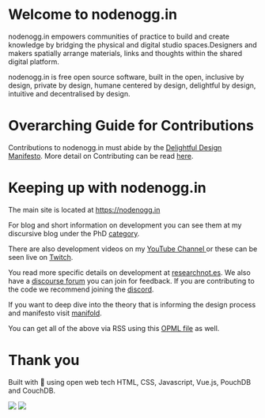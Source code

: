 # Welcome to nodenogg.in

nodenogg.in empowers communities of practice to build and create knowledge by bridging the physical and digital studio spaces.Designers and makers spatially arrange materials, links and thoughts within the shared digital platform.

nodenogg.in is free open source software, built in the open, inclusive by design, private by design, humane centered by design, delightful by design, intuitive and decentralised by design.

# Overarching Guide for Contributions

Contributions to nodenogg.in must abide by the [Delightful Design Manifesto](MANIFESTO.md). More detail on Contributing can be read [here](CONTRIBUTING.md).

# Keeping up with nodenogg.in

The main site is located at https://nodenogg.in

For blog and short information on development you can see them at my discursive blog under the PhD [category](https://discursive.adamprocter.co.uk/categories/phd/).

There are also development videos on my [YouTube Channel ](https://www.youtube.com/channel/UCiFY1PKloMcquwuOoWmWTwg) or these can be seen live on [Twitch](https://www.twitch.tv/adamprocter).

You read more specific details on development at [researchnot.es](https://researchnot.es/). We also have a [discourse forum](https://discourse.adamprocter.co.uk/) you can join for feedback. If you are contributing to the code we recommend joining the [discord](https://discord.gg/hEADgC7).

If you want to deep dive into the theory that is informing the design process and manifesto visit [manifold](https://manifold.soton.ac.uk).

You can get all of the above via RSS using this [OPML file](https://nodenogg.in/feed/subs.opml) as well.

# Thank you

Built with 💛 using open web tech HTML, CSS, Javascript, Vue.js, PouchDB and CouchDB.

![](https://nodenogg.in/img/interface.7e7c21ca.png)
![](https://nodenogg.in/img/interface2.8e05b906.png)
